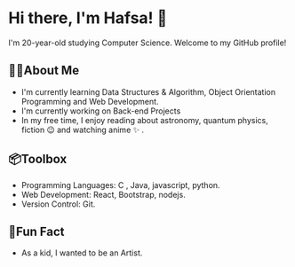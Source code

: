 # Hi there, I'm Hafsa! 👋

I'm 20-year-old studying Computer Science. Welcome to my GitHub profile!

## 👧🏻About Me

-  I'm currently learning Data Structures & Algorithm, Object Orientation Programming and Web Development.
-  I'm currently working on Back-end Projects 
-  In my free time, I enjoy reading about astronomy, quantum physics, fiction 😉 and watching anime ✨ .

## 📦Toolbox

- Programming Languages: C , Java, javascript, python.
- Web Development: React, Bootstrap, nodejs.
- Version Control: Git.

## 🎈Fun Fact

- As a kid, I wanted to be an Artist.

